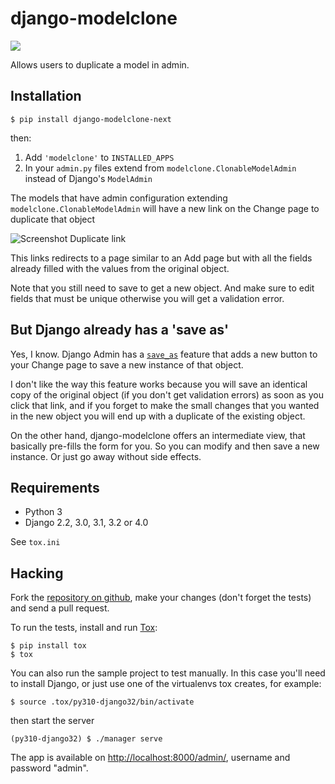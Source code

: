 # django-modelclone

[![](https://img.shields.io/pypi/v/django-modelclone-next.svg)](https://pypi.org/project/django-modelclone-next/)

Allows users to duplicate a model in admin.

## Installation

    $ pip install django-modelclone-next

then:

 1. Add `'modelclone'` to `INSTALLED_APPS`
 2. In your `admin.py` files extend from `modelclone.ClonableModelAdmin` instead of
    Django's `ModelAdmin`

The models that have admin configuration extending `modelclone.ClonableModelAdmin` will
have a new link on the Change page to duplicate that object

![Screenshot Duplicate link](images/duplicate-link.png)

This links redirects to a page similar to an Add page but with all the fields already
filled with the values from the original object.

Note that you still need to save to get a new object. And make sure to edit fields
that must be unique otherwise you will get a validation error.

## But Django already has a 'save as'

Yes, I know. Django Admin has a [`save_as`](https://docs.djangoproject.com/en/dev/ref/contrib/admin/#django.contrib.admin.ModelAdmin.save_as)
feature that adds a new button to your Change page to save a new instance of that
object.

I don't like the way this feature works because you will save an identical copy of the
original object (if you don't get validation errors) as soon as you click that link, and
if you forget to make the small changes that you wanted in the new object you will end up
with a duplicate of the existing object.

On the other hand, django-modelclone offers an intermediate view, that basically pre-fills
the form for you. So you can modify and then save a new instance. Or just go away without
side effects.

## Requirements

* Python 3
* Django 2.2, 3.0, 3.1, 3.2 or 4.0

See `tox.ini`

## Hacking

Fork the [repository on github](http://github.com/xuhcc/django-modelclone), make your
changes (don't forget the tests) and send a pull request.

To run the tests, install and run [Tox](http://tox.readthedocs.org/):

    $ pip install tox
    $ tox

You can also run the sample project to test manually. In this case you'll need to
install Django, or just use one of the virtualenvs tox creates, for example:

    $ source .tox/py310-django32/bin/activate

then start the server

    (py310-django32) $ ./manager serve

The app is available on [http://localhost:8000/admin/](http://localhost:8000/admin/),
username and password "admin".
